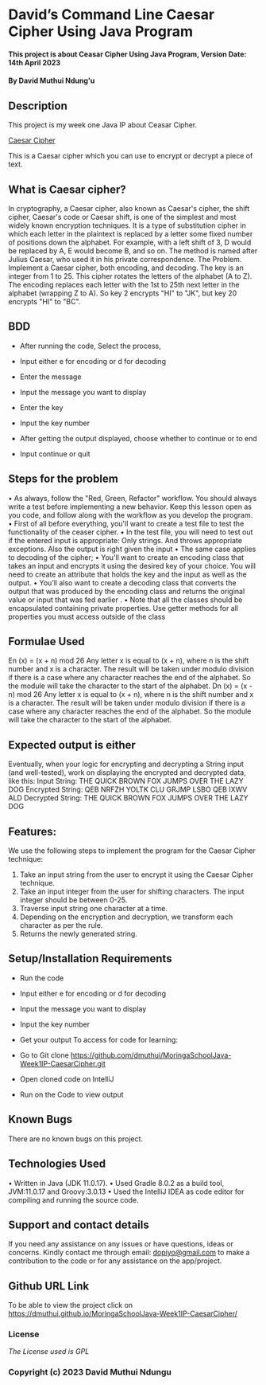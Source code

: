 # David’s Command Line Caesar Cipher Using Java Program

#### This project is about Ceasar Cipher Using Java Program, Version Date: 14th April 2023

#### By **David Muthui Ndung'u**

## Description

This project is my week one Java IP about Ceasar Cipher.

[Caesar Cipher](https://upload.wikimedia.org/wikipedia/commons/thumb/4/4a/Caesar_cipher_left_shift_of_3.svg/320px-Caesar_cipher_left_shift_of_3.svg.png)

This is a Caesar cipher which you can use to encrypt or decrypt a piece of text.

## What is Caesar cipher?
In cryptography, a Caesar cipher, also known as Caesar's cipher, the shift cipher, Caesar's code or Caesar shift, is one of the simplest and most widely known encryption techniques. It is a type of substitution cipher in which each letter in the plaintext is replaced by a letter some fixed number of positions down the alphabet. For example, with a left shift of 3, D would be replaced by A, E would become B, and so on. The method is named after Julius Caesar, who used it in his private correspondence.
The Problem.
Implement a Caesar cipher, both encoding, and decoding. The key is an integer from 1 to 25. This cipher rotates the letters of the alphabet (A to Z). The encoding replaces each letter with the 1st to 25th next letter in the alphabet (wrapping Z to A). So key 2 encrypts "HI" to "JK", but key 20 encrypts "HI" to "BC".

## BDD
* After running the code, Select the process,
- Input either e for encoding or d for decoding
* Enter the message
- Input the message you want to display
* Enter the key
- Input the key number
* After getting the output displayed, choose whether to continue or to end
- Input continue or quit

## Steps for the problem
•   As always, follow the "Red, Green, Refactor" workflow. You should always write a test before implementing a new behavior. Keep this lesson open as you code, and follow along with the workflow as you develop the program.
•   First of all before everything, you'll want to create a test file to test the functionality of the ceaser cipher.
•   In the test file, you will need to test out if the entered input is appropriate: Only strings. And throws appropriate exceptions. Also the output is right given the input
•   The same case applies to decoding of the cipher;
•   You'll want to create an encoding class that takes an input and encrypts it using the desired key of your choice. You will need to create an attribute that holds the key and the input as well as the output.
•   You’ll also want to create a decoding class that converts the output that was produced by the encoding class and returns the original value or input that was fed earlier .
•   Note that all the classes should be encapsulated containing private properties. Use getter methods for all properties you must access outside of the class

## Formulae Used
En (x) = (x + n) mod 26
Any letter x is equal to (x + n), where n is the shift number and x is a character. The result will be taken under modulo division if there is a case where any character reaches the end of the alphabet. So the module will take the character to the start of the alphabet.
Dn (x) = (x - n) mod 26
Any letter x is equal to (x + n), where n is the shift number and x is a character. The result will be taken under modulo division if there is a case where any character reaches the end of the alphabet. So the module will take the character to the start of the alphabet.

## **Expected output is either**
Eventually, when your logic for encrypting and decrypting a String input (and well-tested), work on displaying the encrypted and decrypted data, like this:
Input String: THE QUICK BROWN FOX JUMPS OVER THE LAZY DOG
Encrypted String: QEB NRFZH YOLTK CLU GRJMP LSBO QEB IXWV ALD
Decrypted String: THE QUICK BROWN FOX JUMPS OVER THE LAZY DOG

## Features:
We use the following steps to implement the program for the Caesar Cipher technique:
1.  Take an input string from the user to encrypt it using the Caesar Cipher technique.
2.  Take an input integer from the user for shifting characters. The input integer should be between 0-25.
3.  Traverse input string one character at a time.
4.  Depending on the encryption and decryption, we transform each character as per the rule.
5.  Returns the newly generated string.

## Setup/Installation Requirements
- Run the code
- Input either e for encoding or d for decoding
- Input the message you want to display
- Input the key number
- Get your output
  To access for code for learning:

- Go to Git clone https://github.com/dmuthui/MoringaSchoolJava-Week1IP-CaesarCipher.git
- Open cloned code on IntelliJ
- Run on the Code to view output

## Known Bugs
There are no known bugs on this project.

## Technologies Used
•   Written in Java (JDK 11.0.17).
•   Used Gradle 8.0.2 as a build tool, JVM:11.0.17 and Groovy:3.0.13
•   Used the IntelliJ IDEA as code editor for compiling and running the source code.

## Support and contact details
If you need any assistance on any issues or have questions, ideas or concerns. Kindly contact me through email: dopiyo@gmail.com to make a contribution to the code or for any assistance on the app/project.

## Github URL Link
To be able to view the project click on https://dmuthui.github.io/MoringaSchoolJava-Week1IP-CaesarCipher/

### License
_The License used is GPL_

### Copyright (c) 2023 **David Muthui Ndungu**